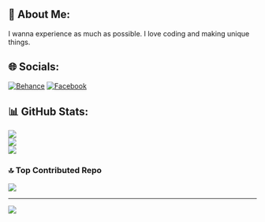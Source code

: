 ## 💫 About Me:
 I wanna experience as much as possible. I love coding and making unique things.


## 🌐 Socials:
[![Behance](https://img.shields.io/badge/Behance-1769ff?logo=behance&logoColor=white)](https://behance.net/honhanpeter17) [![Facebook](https://img.shields.io/badge/Facebook-%231877F2.svg?logo=Facebook&logoColor=white)](https://facebook.com/NhanHo.2305/) 
## 📊 GitHub Stats:
![](https://github-readme-stats.vercel.app/api?username=NhanHoPeter217&theme=blueberry&hide_border=false&include_all_commits=false&count_private=false)<br/>
![](https://github-readme-streak-stats.herokuapp.com/?user=NhanHoPeter217&theme=blueberry&hide_border=false)<br/>
![](https://github-readme-stats.vercel.app/api/top-langs/?username=NhanHoPeter217&theme=blueberry&hide_border=false&include_all_commits=false&count_private=false&layout=compact)

### 🔝 Top Contributed Repo
![](https://github-contributor-stats.vercel.app/api?username=NhanHoPeter217&limit=5&theme=dracula&combine_all_yearly_contributions=true)

---
[![](https://visitcount.itsvg.in/api?id=NhanHoPeter217&icon=0&color=0)](https://visitcount.itsvg.in)

<!-- Proudly created with GPRM ( https://gprm.itsvg.in ) -->
